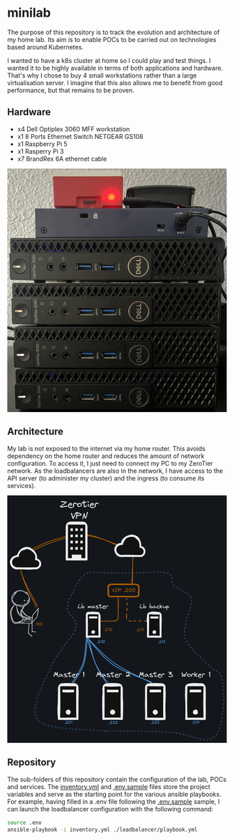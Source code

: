 # minilab

The purpose of this repository is to track the evolution and architecture of my home lab. Its aim is to enable POCs to be carried out on technologies based around Kubernetes. 

I wanted to have a k8s cluster at home so I could play and test things. I wanted it to be highly available in terms of both applications and hardware. That's why I chose to buy 4 small workstations rather than a large virtualisation server. I imagine that this also allows me to benefit from good performance, but that remains to be proven.

## Hardware

- x4 Dell Optiplex 3060 MFF workstation
- x1 8 Ports Ethernet Switch  NETGEAR GS108 
- x1 Raspberry Pi 5
- x1 Rasperry Pi 3
- x7 BrandRex 6A ethernet cable

![Alt text](./img/hardware.jpg "Hardware")

## Architecture

My lab is not exposed to the internet via my home router. This avoids dependency on the home router and reduces the amount of network configuration.
To access it, I just need to connect my PC to my ZeroTier network. As the loadbalancers are also in the network, I have access to the API server (to administer my cluster) and the ingress (to consume its services).

![Alt text](./img/architecture.png "Architecture")

## Repository

The sub-folders of this repository contain the configuration of the lab, POCs and services. The [inventory.yml](./inventory.yml) and [.env.sample](.env.sample) files store the project variables and serve as the starting point for the various ansible playbooks. 
For example, having filled in a .env file following the [.env.sample](.env.sample) sample, I can launch the loadbalancer configuration with the following command:
```bash
source .env
ansible-playbook -i inventory.yml ./loadbalancer/playbook.yml
```